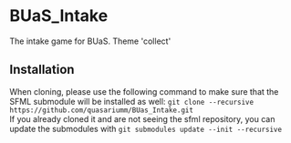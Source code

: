 # BUaS_Intake
The intake game for BUaS. Theme 'collect'

## Installation
When cloning, please use the following command to make sure that the SFML submodule will be installed as well: `git clone --recursive https://github.com/quasariumm/BUas_Intake.git`  
If you already cloned it and are not seeing the sfml repository, you can update the submodules with `git submodules update --init --recursive`
